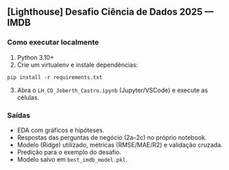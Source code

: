 ## [Lighthouse] Desafio Ciência de Dados 2025 — IMDB

### Como executar localmente
1. Python 3.10+
2. Crie um virtualenv e instale dependências:
```
pip install -r requirements.txt
```
3. Abra o `LH_CD_Joberth_Castro.ipynb` (Jupyter/VSCode) e execute as células.

### Saídas
- EDA com gráficos e hipóteses.
- Respostas das perguntas de negócio (2a–2c) no próprio notebook.
- Modelo (Ridge) utilizado, métricas (RMSE/MAE/R2) e validação cruzada.
- Predição para o exemplo do desafio.
- Modelo salvo em `best_imdb_model.pkl`.